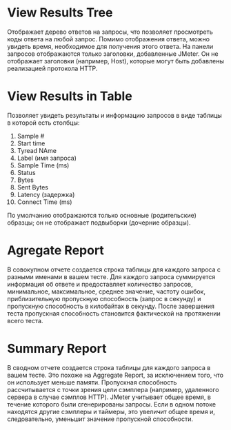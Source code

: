 # View Results Tree

 Отображает дерево ответов на запросы, что позволяет просмотреть коды ответа на любой запрос. Помимо отображения ответа,  можно увидеть время, необходимое для получения этого ответа. На панели запросов отображаются только заголовки, добавленные JMeter. Он не отображает заголовки (например, Host), которые могут быть добавлены реализацией протокола HTTP.

# View Results in Table

Позволяет увидеть результаты и информацию запросов в виде таблицы в которой есть столбцы:

1. Sample #
2. Start time
3. Tyread NAme
4. Label (имя запроса)
5. Sample Time (ms)
6. Status
7. Bytes
8. Sent Bytes
9. Latency (задержка)
10. Connect Time (ms)

По умолчанию отображаются только основные (родительские) образцы; он не отображает подвыборки (дочерние образцы).

# Agregate Report

В совокупном отчете создается строка таблицы для каждого запроса с разными именами в вашем тесте. Для каждого запроса суммируется информация об ответе и предоставляет количество запросов, минимальное, максимальное, среднее значение, частоту ошибок, приблизительную пропускную способность (запрос в секунду) и пропускную способность в килобайтах в секунду. После завершения теста пропускная способность становится фактической на протяжении всего теста.

# Summary Report

В сводном отчете создается строка таблицы для каждого запроса в вашем тесте. Это похоже на Aggregate Report, за исключением того, что он использует меньше памяти.
Пропускная способность рассчитывается с точки зрения цели сэмплера (например, удаленного сервера в случае сэмплов HTTP). JMeter учитывает общее время, в течение которого были сгенерированы запросы. Если в одном потоке находятся другие сэмплеры и таймеры, это увеличит общее время и, следовательно, уменьшит значение пропускной способности.